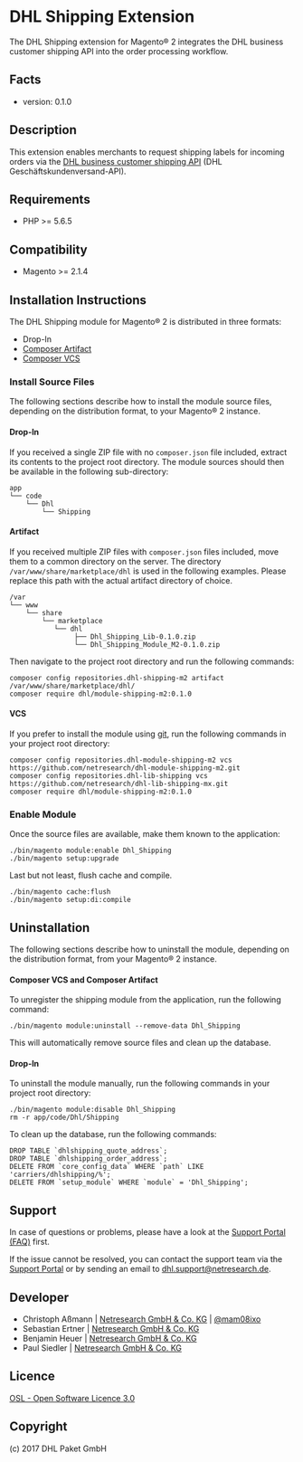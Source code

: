 DHL Shipping Extension
======================

The DHL Shipping extension for Magento® 2 integrates the DHL business customer
shipping API into the order processing workflow.

Facts
-----
* version: 0.1.0

Description
-----------
This extension enables merchants to request shipping labels for incoming orders
via the [DHL business customer shipping API](https://entwickler.dhl.de/en/)
(DHL Geschäftskundenversand-API).

Requirements
------------
* PHP >= 5.6.5

Compatibility
-------------
* Magento >= 2.1.4

Installation Instructions
-------------------------
The DHL Shipping module for Magento® 2 is distributed in three formats:
* Drop-In
* [Composer Artifact](https://getcomposer.org/doc/05-repositories.md#artifact)
* [Composer VCS](https://getcomposer.org/doc/05-repositories.md#using-private-repositories)

### Install Source Files ###

The following sections describe how to install the module source files,
depending on the distribution format, to your Magento® 2 instance. 

#### Drop-In ####
If you received a single ZIP file with no `composer.json` file included, extract
its contents to the project root directory. The module sources should then be
available in the following sub-directory:

    app
    └── code
        └── Dhl
            └── Shipping

#### Artifact ####
If you received multiple ZIP files with `composer.json` files included, move
them to a common directory on the server. The directory
`/var/www/share/marketplace/dhl` is used in the following examples. Please
replace this path with the actual artifact directory of choice.

    /var
    └── www
        └── share
            └── marketplace
               └── dhl
                    ├── Dhl_Shipping_Lib-0.1.0.zip
                    └── Dhl_Shipping_Module_M2-0.1.0.zip

Then navigate to the project root directory and run the following commands:

    composer config repositories.dhl-shipping-m2 artifact /var/www/share/marketplace/dhl/
    composer require dhl/module-shipping-m2:0.1.0

#### VCS ####
If you prefer to install the module using [git](https://git-scm.com/), run the
following commands in your project root directory:

    composer config repositories.dhl-module-shipping-m2 vcs https://github.com/netresearch/dhl-module-shipping-m2.git
    composer config repositories.dhl-lib-shipping vcs https://github.com/netresearch/dhl-lib-shipping-mx.git
    composer require dhl/module-shipping-m2:0.1.0

### Enable Module ###
Once the source files are available, make them known to the application:

    ./bin/magento module:enable Dhl_Shipping
    ./bin/magento setup:upgrade

Last but not least, flush cache and compile.

    ./bin/magento cache:flush
    ./bin/magento setup:di:compile

Uninstallation
--------------

The following sections describe how to uninstall the module, depending on the
distribution format, from your Magento® 2 instance. 

#### Composer VCS and Composer Artifact ####

To unregister the shipping module from the application, run the following command:

    ./bin/magento module:uninstall --remove-data Dhl_Shipping
    
This will automatically remove source files and clean up the database.

#### Drop-In ####

To uninstall the module manually, run the following commands in your project
root directory:

    ./bin/magento module:disable Dhl_Shipping
    rm -r app/code/Dhl/Shipping

To clean up the database, run the following commands:

    DROP TABLE `dhlshipping_quote_address`;
    DROP TABLE `dhlshipping_order_address`;
    DELETE FROM `core_config_data` WHERE `path` LIKE 'carriers/dhlshipping/%';
    DELETE FROM `setup_module` WHERE `module` = 'Dhl_Shipping';

Support
-------
In case of questions or problems, please have a look at the
[Support Portal (FAQ)](http://dhl.support.netresearch.de/) first.

If the issue cannot be resolved, you can contact the support team via the
[Support Portal](http://dhl.support.netresearch.de/) or by sending an email
to <dhl.support@netresearch.de>.

Developer
---------
* Christoph Aßmann | [Netresearch GmbH & Co. KG](http://www.netresearch.de/) | [@mam08ixo](https://twitter.com/mam08ixo)
* Sebastian Ertner | [Netresearch GmbH & Co. KG](http://www.netresearch.de/)
* Benjamin Heuer | [Netresearch GmbH & Co. KG](http://www.netresearch.de/)
* Paul Siedler | [Netresearch GmbH & Co. KG](http://www.netresearch.de/)

Licence
-------
[OSL - Open Software Licence 3.0](http://opensource.org/licenses/osl-3.0.php)

Copyright
---------
(c) 2017 DHL Paket GmbH

